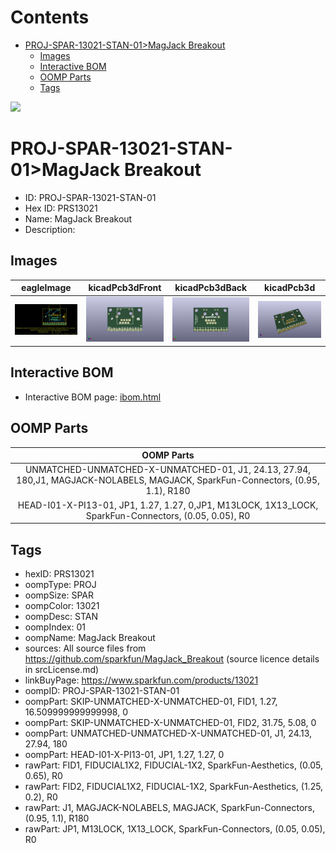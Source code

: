 



Contents
========

* [PROJ-SPAR-13021-STAN-01>MagJack Breakout](#proj-spar-13021-stan-01magjack-breakout)
	* [Images](#images)
	* [Interactive BOM](#interactive-bom)
	* [OOMP Parts](#oomp-parts)
	* [Tags](#tags)
  
![][im]
# PROJ-SPAR-13021-STAN-01>MagJack Breakout

- ID: PROJ-SPAR-13021-STAN-01
- Hex ID: PRS13021
- Name: MagJack Breakout
- Description: 

## Images
  
  

|eagleImage|kicadPcb3dFront|kicadPcb3dBack|kicadPcb3d|
| :---: | :---: | :---: | :---: |
|[![eagleImage](eagleImage_140.png)](eagleImage_600.png)|[![kicadPcb3dFront](kicadPcb3dFront_140.png)](kicadPcb3dFront_600.png)|[![kicadPcb3dBack](kicadPcb3dBack_140.png)](kicadPcb3dBack_600.png)|[![kicadPcb3d](kicadPcb3d_140.png)](kicadPcb3d_600.png)|

## Interactive BOM

- Interactive BOM page: [ibom.html](kicad/bom/ibom.html)

## OOMP Parts
  

|OOMP Parts|
| :---: |
|UNMATCHED-UNMATCHED-X-UNMATCHED-01, J1, 24.13, 27.94, 180,J1, MAGJACK-NOLABELS, MAGJACK, SparkFun-Connectors, (0.95, 1.1), R180|
|HEAD-I01-X-PI13-01, JP1, 1.27, 1.27, 0,JP1, M13LOCK, 1X13_LOCK, SparkFun-Connectors, (0.05, 0.05), R0|

## Tags

- hexID: PRS13021
- oompType: PROJ
- oompSize: SPAR
- oompColor: 13021
- oompDesc: STAN
- oompIndex: 01
- oompName: MagJack Breakout
- sources: All source files from https://github.com/sparkfun/MagJack_Breakout (source licence details in srcLicense.md)
- linkBuyPage: https://www.sparkfun.com/products/13021
- oompID: PROJ-SPAR-13021-STAN-01
- oompPart: SKIP-UNMATCHED-X-UNMATCHED-01, FID1, 1.27, 16.509999999999998, 0
- oompPart: SKIP-UNMATCHED-X-UNMATCHED-01, FID2, 31.75, 5.08, 0
- oompPart: UNMATCHED-UNMATCHED-X-UNMATCHED-01, J1, 24.13, 27.94, 180
- oompPart: HEAD-I01-X-PI13-01, JP1, 1.27, 1.27, 0
- rawPart: FID1, FIDUCIAL1X2, FIDUCIAL-1X2, SparkFun-Aesthetics, (0.05, 0.65), R0
- rawPart: FID2, FIDUCIAL1X2, FIDUCIAL-1X2, SparkFun-Aesthetics, (1.25, 0.2), R0
- rawPart: J1, MAGJACK-NOLABELS, MAGJACK, SparkFun-Connectors, (0.95, 1.1), R180
- rawPart: JP1, M13LOCK, 1X13_LOCK, SparkFun-Connectors, (0.05, 0.05), R0



[im]: kicadPcb3d_450.png

